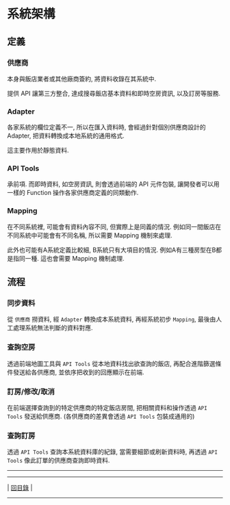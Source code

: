 
# 系統架構

## 定義

### 供應商

本身與飯店業者或其他廠商簽約, 將資料收錄在其系統中.

提供 API 讓第三方整合, 達成搜尋飯店基本資料和即時空房資訊, 以及訂房等服務.

### Adapter

各家系統的欄位定義不一, 所以在匯入資料時, 會經過針對個別供應商設計的 Adapter, 把資料轉換成本地系統的通用格式.

這主要作用於靜態資料. 

### API Tools

承前項. 而即時資料, 如空房資訊, 則會透過前端的 API 元件包裝, 讓開發者可以用一樣的 Function 操作各家供應商定義的同類動作.

### Mapping

在不同系統裡, 可能會有資料內容不同, 但實際上是同義的情況. 例如同一間飯店在不同系統中可能會有不同名稱, 所以需要 Mapping 機制來處理. 

此外也可能有A系統定義比較細, B系統只有大項目的情況. 例如A有三種房型在B都是指同一種. 這也會需要 Mapping 機制處理.

## 流程

### 同步資料

從 `供應商` 撈資料, 經 `Adapter` 轉換成本系統資料, 再經系統初步 `Mapping`, 最後由人工處理系統無法判斷的資料對應.

### 查詢空房

透過前端地圖工具與 `API Tools` 從本地資料找出欲查詢的飯店, 再配合進階篩選條件發送給各供應商, 並依序把收到的回應顯示在前端.

### 訂房/修改/取消

在前端選擇查詢到的特定供應商的特定飯店房間, 把相關資料和操作透過 `API Tools` 發送給供應商. (各供應商的差異會透過 `API Tools` 包裝成通用的)

### 查詢訂房

透過 `API Tools` 查詢本系統資料庫的紀錄, 當需要細節或刷新資料時, 再透過 `API Tools` 像此訂單的供應商查詢即時資料.

---

---

| [回目錄](https://github.com/Org08/gettour-doc/blob/master/README.md) |

---
